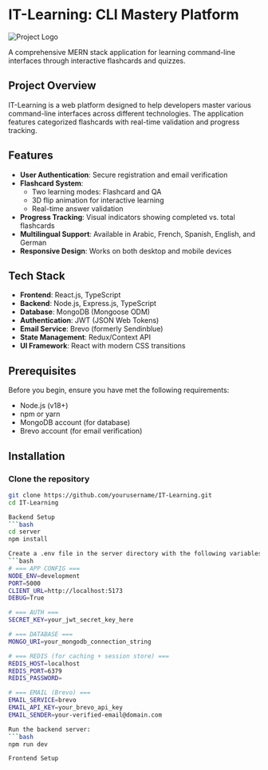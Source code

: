 # IT-Learning: CLI Mastery Platform

![Project Logo](https://cdn.hailuoai.video/moss/prod/hlf_images/411304020119855113/your-logo.png)  <!-- Add your logo here -->

A comprehensive MERN stack application for learning command-line interfaces through interactive flashcards and quizzes.

## Project Overview

IT-Learning is a web platform designed to help developers master various command-line interfaces across different technologies. The application features categorized flashcards with real-time validation and progress tracking.

## Features

- **User Authentication**: Secure registration and email verification
- **Flashcard System**: 
  - Two learning modes: Flashcard and QA
  - 3D flip animation for interactive learning
  - Real-time answer validation
- **Progress Tracking**: Visual indicators showing completed vs. total flashcards
- **Multilingual Support**: Available in Arabic, French, Spanish, English, and German
- **Responsive Design**: Works on both desktop and mobile devices

## Tech Stack

- **Frontend**: React.js, TypeScript
- **Backend**: Node.js, Express.js, TypeScript
- **Database**: MongoDB (Mongoose ODM)
- **Authentication**: JWT (JSON Web Tokens)
- **Email Service**: Brevo (formerly Sendinblue)
- **State Management**: Redux/Context API
- **UI Framework**: React with modern CSS transitions

## Prerequisites

Before you begin, ensure you have met the following requirements:

- Node.js (v18+)
- npm or yarn
- MongoDB account (for database)
- Brevo account (for email verification)

## Installation

### Clone the repository

```bash
git clone https://github.com/yourusername/IT-Learning.git
cd IT-Learning

Backend Setup
```bash
cd server
npm install

Create a .env file in the server directory with the following variables:
```bash
# === APP CONFIG ===
NODE_ENV=development
PORT=5000
CLIENT_URL=http://localhost:5173
DEBUG=True

# === AUTH ===
SECRET_KEY=your_jwt_secret_key_here

# === DATABASE ===
MONGO_URI=your_mongodb_connection_string

# === REDIS (for caching + session store) ===
REDIS_HOST=localhost
REDIS_PORT=6379
REDIS_PASSWORD=

# === EMAIL (Brevo) ===
EMAIL_SERVICE=brevo
EMAIL_API_KEY=your_brevo_api_key
EMAIL_SENDER=your-verified-email@domain.com

Run the backend server:
```bash
npm run dev

Frontend Setup



